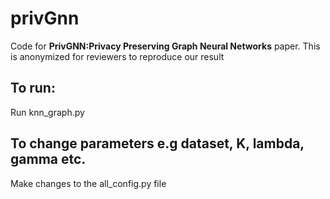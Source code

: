 # privGnn
Code for **PrivGNN:Privacy Preserving Graph Neural Networks** paper. This is anonymized for reviewers to reproduce our result

## To run:
Run knn_graph.py

## To change parameters e.g dataset, K, lambda, gamma etc.
Make changes to the all_config.py file
